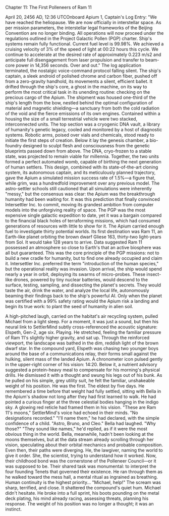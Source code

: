 Chapter 11: The First Polleneers of Ram 11

April 20, 2456 AD, 12:36 UTCOnboard Apium 1, Captain's Log Entry:
"We have reached the heliopause. We are now officially in interstellar space. As per mission parameters, the interstellar legal frameworks of the Beijing Convention are no longer binding. All operations will now proceed under the regulations outlined in the Project Galactic Pollen (PGP) charter. Ship's systems remain fully functional. Current fuel level is 99.98%. We achieved a cruising velocity of 3% of the speed of light at 00:22 hours this cycle. We continue to accelerate at the desired rate of approximately 0.223 m/s2 and anticipate full disengagement from laser propulsion and transfer to beam-core power in 14,356 seconds. Over and out."
The log application terminated, the nostalgic voice-command protocol falling silent. The ship's captain, a sleek android of polished chrome and carbon fiber, pushed off from a zero-gravity handhold, its movements a silent, efficient ballet. It drifted through the ship's core, a ghost in the machine, on its way to perform the most critical task in its unending routine: checking on the precious cargo of the Apium.
The shipment was housed one-third of the ship's length from the bow, nestled behind the optimal configuration of material and magnetic shielding—a sanctuary from both the cold radiation of the void and the fierce emissions of its own engines. Contained within a housing the size of a small terrestrial vehicle were two stacked, interconnected units. The top section was a cryogenic DNA vault, a library of humanity's genetic legacy, cooled and monitored by a host of diagnostic systems. Robotic arms, poised over vials and chemicals, stood ready to initiate the first steps of creation. Below it lay the genesis chamber, a bio-foundry designed to sculpt flesh and consciousness from the genetic blueprints passed down from above. The DNA, cryo-frozen to a stable state, was projected to remain viable for millennia. Together, the two units formed a perfect automated womb, capable of birthing the next generation of human settlers.
This design, combined with its state-of-the-art cloning system, its autonomous captain, and its meticulously planned trajectory, gave the Apium a simulated mission success rate of 1.5%—a figure that, while grim, was a hundredfold improvement over any previous model. The astro-settler schools still cautioned that all simulations were inherently "messy," but the consensus was clear: the Apium was the breakthrough humanity had been waiting for. It was this prediction that finally convinced Intersettler Inc. to commit, moving its grandest ambition from computer models into the unforgiving reality of space. The PGP was the most expensive single galactic expedition to date, yet it was a bargain compared to the financial black holes of terraforming missions, which had consumed generations of resources with little to show for it.
The Apium carried enough fuel to investigate thirty potential worlds. Its first destination was Ram 11, an Earth-like planet orbiting the brown dwarf Gliese 163, thirty-two light-years from Sol. It would take 128 years to arrive. Data suggested Ram 11 possessed an atmosphere so close to Earth's that an active biosphere was all but guaranteed. This was the core principle of the PGP missions: not to build a new cradle for humanity, but to find one already occupied and claim it. Intersettler Inc. preferred the term "introduction of the human species," but the operational reality was invasion.
Upon arrival, the ship would spend nearly a year in orbit, deploying its swarms of micro-probes. These insect-like drones, powered by tiny nuclear batteries, would descend to the surface, testing, sampling, and dissecting the planet's secrets. They would taste the air, drink the water, and analyze the local life, autonomously beaming their findings back to the ship's powerful AI. Only when the planet was certified with a 99% safety rating would the Apium risk a landing and begin its true work: to plant the seed of humanity in alien soil.

A high-pitched laugh, carried on the habitat's air recycling system, pulled Michael from a light sleep. For a moment, it was just a sound, but then his neural link to SettlerMind subtly cross-referenced the acoustic signature: Elspeth, Gen-2, age six. Playing. He stretched, feeling the familiar pressure of Ram 11's slightly higher gravity, and sat up. Through the reinforced viewport, the landscape was bathed in the dim, reddish light of the brown dwarf star. In the compound yard, Elspeth was chasing two younger boys around the base of a communications relay, their forms small against the hulking, silent mass of the landed Apium.
A chronometer icon pulsed gently in the upper-right corner of his vision: 14:20. Below it, a nutrient advisory suggested a protein-heavy meal to compensate for his morning's physical drills. He dismissed it with a thought and swung his legs out of his bunk. As he pulled on his simple, grey utility suit, he felt the familiar, unshakeable weight of his position. He was the first. The eldest by five days.
He remembered a time before that weight had fully settled, sitting with Bella in the Apium's shadow not long after they had first learned to walk. He had pointed a curious finger at the three celestial bodies hanging in the indigo sky. A glowing red reticle had framed them in his vision.
"These are Ram 11's moons," SettlerMind's voice had echoed in their minds. "No designations recorded."
"I'll name them," he had declared, with the simple confidence of a child. "Astro, Bruno, and Cleo."
Bella had laughed. "Why those?"
"They sound like names," he'd replied, as if it were the most obvious thing in the world. Bella, meanwhile, hadn't been looking at the moons themselves, but at the data stream already scrolling through her vision, speculating about their orbital mechanics and probable composition. Even then, their paths were diverging. He, the lawgiver, naming the world to give it order. She, the scientist, trying to understand how it worked.
Now, their childhood bond was the cornerstone of the Polleneer Council—or it was supposed to be. Their shared task was monumental: to interpret the four founding Tenets that governed their existence. He ran through them as he walked toward the mess hall, a mental ritual as ingrained as breathing. Human continuity is the highest priority...
"Michael, help!"
The scream was sharp, terrified, and close. It shattered the compound's quiet hum. Michael didn't hesitate. He broke into a full sprint, his boots pounding on the metal deck plating, his mind already racing, assessing threats, planning his response. The weight of his position was no longer a thought; it was an instinct.
